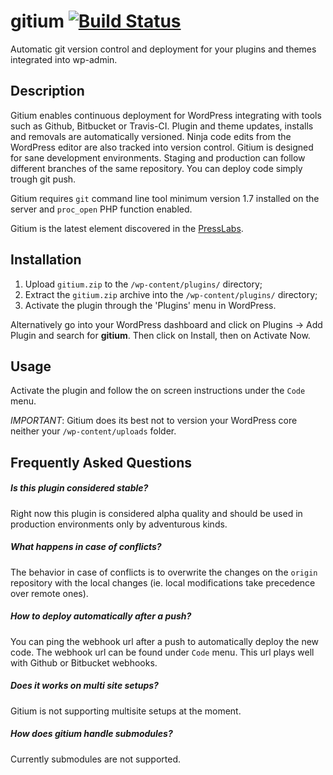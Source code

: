 gitium [![Build Status](https://travis-ci.org/PressLabs/gitium.svg)](https://travis-ci.org/PressLabs/gitium)
======

Automatic git version control and deployment for your plugins and themes
integrated into wp-admin.

## Description

Gitium enables continuous deployment for WordPress integrating with tools such
as Github, Bitbucket or Travis-CI. Plugin and theme updates, installs and
removals are automatically versioned. Ninja code edits from the WordPress editor
are also tracked into version control. Gitium is designed for sane development
environments. Staging and production can follow different branches of the same
repository. You can deploy code simply trough git push.

Gitium requires `git` command line tool minimum version 1.7 installed on the
server and `proc_open` PHP function enabled.

Gitium is the latest element discovered in the
[PressLabs](http://www.presslabs.com).

## Installation

1. Upload `gitium.zip` to the `/wp-content/plugins/` directory;
2. Extract the `gitium.zip` archive into the `/wp-content/plugins/` directory;
3. Activate the plugin through the 'Plugins' menu in WordPress.

Alternatively go into your WordPress dashboard and click on Plugins -> Add
Plugin and search for __gitium__. Then click on Install, then on Activate Now.

## Usage

Activate the plugin and follow the on screen instructions under the `Code` menu.

_IMPORTANT_: Gitium does its best not to version your WordPress core neither
your `/wp-content/uploads` folder.

## Frequently Asked Questions

##### Is this plugin considered stable?

Right now this plugin is considered alpha quality and should be used in
production environments only by adventurous kinds.

##### What happens in case of conflicts?

The behavior in case of conflicts is to overwrite the changes on the `origin`
repository with the local changes (ie. local modifications take precedence over
remote ones).

##### How to deploy automatically after a push?

You can ping the webhook url after a push to automatically deploy the new code.
The webhook url can be found under `Code` menu. This url plays well with Github
or Bitbucket webhooks.

##### Does it works on multi site setups?

Gitium is not supporting multisite setups at the moment.

##### How does gitium handle submodules?

Currently submodules are not supported.

